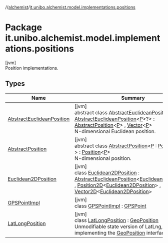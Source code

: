//[alchemist](../../index.md)/[it.unibo.alchemist.model.implementations.positions](index.md)

# Package it.unibo.alchemist.model.implementations.positions

[jvm]\
Position implementations.

## Types

| Name | Summary |
|---|---|
| [AbstractEuclideanPosition](-abstract-euclidean-position/index.md) | [jvm]<br>abstract class [AbstractEuclideanPosition](-abstract-euclidean-position/index.md)<[P](-abstract-euclidean-position/index.md) : [AbstractEuclideanPosition](-abstract-euclidean-position/index.md)<[P](-abstract-euclidean-position/index.md)>?> : [AbstractPosition](-abstract-position/index.md)<[P](-abstract-euclidean-position/index.md)> , [Vector](../it.unibo.alchemist.model.interfaces.geometry/-vector/index.md)<[P](-abstract-euclidean-position/index.md)> <br>N-dimensional Euclidean position. |
| [AbstractPosition](-abstract-position/index.md) | [jvm]<br>abstract class [AbstractPosition](-abstract-position/index.md)<[P](-abstract-position/index.md) : [Position](../it.unibo.alchemist.model.interfaces/-position/index.md)<[P](../it.unibo.alchemist.model.implementations.movestrategies.speed/-constant-speed/index.md)>?> : [Position](../it.unibo.alchemist.model.interfaces/-position/index.md)<[P](../it.unibo.alchemist.model.implementations.movestrategies.speed/-constant-speed/index.md)> <br>N-dimensional position. |
| [Euclidean2DPosition](-euclidean2-d-position/index.md) | [jvm]<br>class [Euclidean2DPosition](-euclidean2-d-position/index.md) : [AbstractEuclideanPosition](-abstract-euclidean-position/index.md)<[Euclidean2DPosition](-euclidean2-d-position/index.md)> , [Position2D](../it.unibo.alchemist.model.interfaces/-position2-d/index.md)<[Euclidean2DPosition](-euclidean2-d-position/index.md)> , [Vector2D](../it.unibo.alchemist.model.interfaces.geometry/-vector2-d/index.md)<[Euclidean2DPosition](-euclidean2-d-position/index.md)> |
| [GPSPointImpl](-g-p-s-point-impl/index.md) | [jvm]<br>class [GPSPointImpl](-g-p-s-point-impl/index.md) : [GPSPoint](../it.unibo.alchemist.model.interfaces/-g-p-s-point/index.md) |
| [LatLongPosition](-lat-long-position/index.md) | [jvm]<br>class [LatLongPosition](-lat-long-position/index.md) : [GeoPosition](../it.unibo.alchemist.model.interfaces/-geo-position/index.md)<br>Unmodifiable state version of LatLng, also implementing the [GeoPosition](../it.unibo.alchemist.model.interfaces/-geo-position/index.md) interface. |
